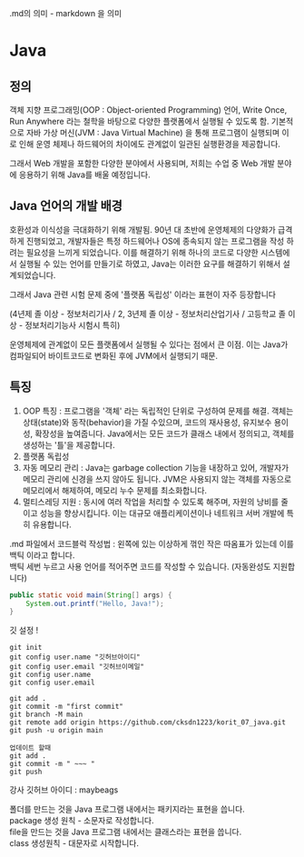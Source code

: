 
.md의 의미 - markdown 을 의미

# Java
## 정의
객체 지향 프로그래밍(OOP : Object-oriented Programming) 언어, Write Once,
Run Anywhere 라는 철학을 바탕으로 다양한 플랫폼에서 실행될 수 있도록 함.
기본적으로 자바 가상 머신(JVM : Java Virtual Machine) 을 통해 프로그램이 실행되며
이로 인해 운영 체제나 하드웨어의 차이에도 관계없이 일관된 실행환경을 제공합니다.

그래서 Web 개발을 포함한 다양한 분야에서 사용되며,
저희는 수업 중 Web 개발 분야에 응용하기 위해 Java를 배울 예정입니다.

## Java 언어의 개발 배경 

호환성과 이식성을 극대화하기 위해 개발됨. 90년 대 초반에 운영체제의 다양화가
급격하게 진행되었고, 개발자들은 특정 하드웨어나 OS에 종속되지 않는 프로그램을
작성 하려는 필요성을 느끼게 되었습니다. 이를 해결하기 위해 하나의 코드로
다양한 시스템에서 실행될 수 있는 언어를 만들기로 하였고, Java는 이러한 요구를
해결하기 위해서 설계되었습니다.

그래서 Java 관련 시험 문제 중에 '플랫폼 독립성' 이라는 표현이 자주 등장합니다

(4년제 졸 이상 - 정보처리기사 / 2, 3년제 졸 이상 - 정보처리산업기사 / 
고등학교 졸 이상 - 정보처리기능사 시험시 특히)

운영체제에 관계없이 모든 플랫폼에서 실행될 수 있다는 점에서 큰 이점.
이는 Java가 컴파일되어 바이트코드로 변화된 후에 JVM에서 실행되기 때문.

## 특징
1. OOP 특징 : 프로그램을 '객체' 라는 독립적인 단위로 구성하여 문제를 해결.
    객체는 상태(state)와 동작(behavior)을 가질 수있으며, 코드의 재사용성,
    유지보수 용이성, 확장성을 높여줍니다. Java에서는 모든 코드가 클래스 내에서
    정의되고, 객체를 생성하는 '틀'을 제공합니다.
2. 플랫폼 독립성
3. 자동 메모리 관리 : Java는 garbage collection 기능을 내장하고 있어,
    개발자가 메모리 관리에 신경을 쓰지 않아도 됩니다. JVM은 사용되지 않는
    객체를 자동으로 메모리에서 해제하여, 메모리 누수 문제를 최소화합니다.
4. 멀티스레딩 지원 : 동시에 여러 작업을 처리할 수 있도록 해주며, 자원의 낭비를
    줄이고 성능을 향상시킵니다. 이는 대규모 애플리케이션이나 네트워크 서버 개발에
    특히 유용합니다.


.md 파일에서 코드블럭 작성법 : 왼쪽에 있는 이상하게 꺾인 작은 따옴표가 있는데 이를 백틱 이라고 합니다.\
백틱 세번 누르고 사용 언어를 적어주면 코드를 작성할 수 있습니다. (자동완성도 지원합니다)
```java
public static void main(String[] args) {
    System.out.printf("Hello, Java!");
}
```

깃 설정 !
```
git init
git config user.name "깃허브아이디"
git config user.email "깃허브이메일"
git config user.name
git config user.email

git add .
git commit -m "first commit"
git branch -M main
git remote add origin https://github.com/cksdn1223/korit_07_java.git
git push -u origin main

업데이트 할때
git add .
git commit -m " ~~~ "
git push
```
 
강사 깃허브 아이디 : maybeags
 
폴더를 만드는 것을 Java 프로그램 내에서는 패키지라는 표현을 씁니다.\
package 생성 원칙 - 소문자로 작성합니다.\
file을 만드는 것을 Java 프로그램 내에서는 클래스라는 표현을 씁니다.\
class 생성원칙 - 대문자로 시작합니다.



 
 
 
 
 
 
 
 